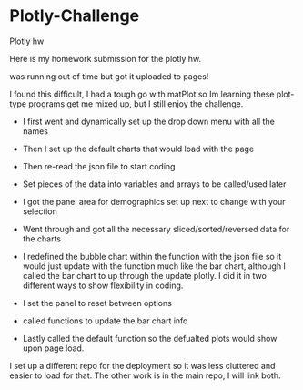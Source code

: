 # Plotly-Challenge
Plotly hw

Here is my homework submission for the plotly hw. 

was running out of time but got it uploaded to pages!

I found this difficult, I had a tough go with matPlot so Im learning these plot-type programs get me mixed up, but I still enjoy the challenge.

* I first went and dynamically set up the drop down menu with all the names

* Then I set up the default charts that would load with the page

* Then re-read the json file to start coding

* Set pieces of the data into variables and arrays to be called/used later

* I got the panel area for demographics set up next to change with your selection

* Went through and got all the necessary sliced/sorted/reversed data for the charts

* I redefined the bubble chart within the function with the json file so it would just update with the function much like the bar chart, although I called the bar chart to up through the update plotly. I did it in two different ways to show flexibility in coding.

*  I set the panel to reset between options

* called functions to update the bar chart info

* Lastly called the default function so the defualted plots would show upon page load.

I set up a different repo for the deployment so it was less cluttered and easier to load for that. The other work is in the main repo, I will link both.
